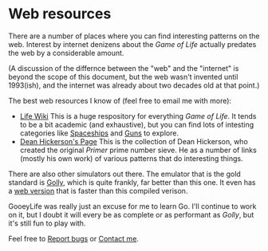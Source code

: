 # Web resources

There are a number of places where you can find interesting patterns
on the web.  Interest by internet denizens about the _Game of Life_
actually predates the web by a considerable amount.

(A discussion of the differnce between the "web" and the "internet"
is beyond the scope of this document, but the web wasn't invented
until 1993(ish), and the internet was already about two decades old
at that point.)

The best web resources I know of (feel free to email me with more):

* [Life Wiki](https://conwaylife.com/wiki/Main_Page)
    This is a huge respository for everything _Game of Life_. It
    tends to be a bit academic (and exhaustive), but you can find
    lots of intesting categories like
    [Spaceships](https://conwaylife.com/wiki/Category:Spaceships)
    and [Guns](https://conwaylife.com/wiki/Category:Guns) to explore.
* [Dean Hickerson's Page](https://conwaylife.com/ref/DRH/life.html)
    This is the collection of Dean Hickerson, who created the 
    original _Primer_ prime number sieve.  He as a number of links
    (mostly his own work) of various patterns that do interesting
    things.

There are also other simulators out there.  The emulator that is the
gold standard is [Golly](https://golly.sourceforge.io/), which is
quite frankly, far better than this one. It even has a 
[web version](https://golly.sourceforge.io/webapp/golly.html) that 
is faster than this compiled verison.

GooeyLife was really just an excuse for me to learn Go.  I'll continue
to work on it, but I doubt it will every be as complete or as 
performant as _Golly_, but it's still fun to play with.

Feel free to [Report bugs](Bugs.md) or [Contact me](https://patenaude.io).
